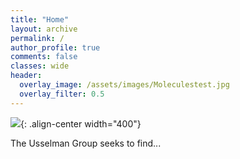 ```yaml
---
title: "Home"
layout: archive
permalink: /
author_profile: true
comments: false
classes: wide
header:
  overlay_image: /assets/images/Moleculestest.jpg
  overlay_filter: 0.5      
---
```

![](assets/images/Meleculestest.jpg){: .align-center width="400"}

The Usselman Group seeks to find...
